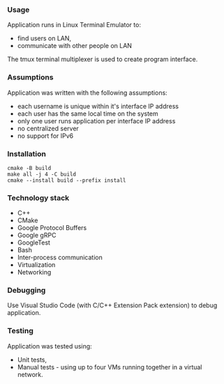 ### Usage
Application runs in Linux Terminal Emulator to:
- find users on LAN,
- communicate with other people on LAN

The tmux terminal multiplexer is used to create program interface.

### Assumptions
Application was written with the following assumptions:
- each username is unique within it's interface IP address
- each user has the same local time on the system
- only one user runs application per interface IP address
- no centralized server
- no support for IPv6

### Installation
```
cmake -B build
make all -j 4 -C build
cmake --install build --prefix install
```

### Technology stack
- C++
- CMake
- Google Protocol Buffers
- Google gRPC
- GoogleTest
- Bash
- Inter-process communication
- Virtualization
- Networking

### Debugging
Use Visual Studio Code (with C/C++ Extension Pack extension) to debug application.

### Testing
Application was tested using:
- Unit tests,
- Manual tests - using up to four VMs running together in a virtual network.